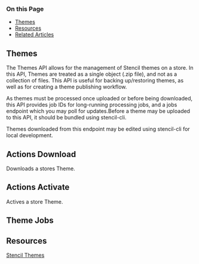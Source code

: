 <div class="otp" id="no-index">

### On this Page	
- [Themes](#themes)
- [Resources]()
- [Related Articles](#related-articles)

</div>

## Themes
The Themes API allows for the management of Stencil themes on a store. In this API, Themes are treated as a single object (.zip file), and not as a collection of files. This API is useful for backing up/restoring themes, as well as for creating a theme publishing workflow.

As themes must be processed once uploaded or before being downloaded, this API provides job IDs for long-running processing jobs, and a jobs endpoint which you may poll for updates.Before a theme may be uploaded to this API, it should be bundled using stencil-cli.

Themes downloaded from this endpoint may be edited using stencil-cli for local development.

## Actions Download
Downloads a stores Theme.

## Actions Activate
Actives a store Theme.


## Theme Jobs

## Resources
[Stencil Themes](https://support.bigcommerce.com/s/article/Stencil-Themes#intro1)